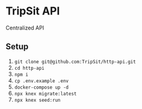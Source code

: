# TripSit API

Centralized API 


## Setup

1. `git clone git@github.com:TripSit/http-api.git`
1. `cd http-api`
1. `npm i`
1. `cp .env.example .env`
1. `docker-compose up -d`
1. `npx knex migrate:latest`
1. `npx knex seed:run`
